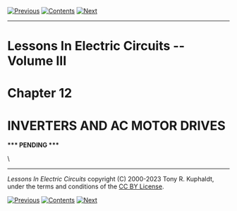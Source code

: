 [![Previous](previous.jpg)](SEMI_11.html) [![Contents](contents.jpg)](index.html) [![Next](next.jpg)](SEMI_13.html)

---

# Lessons In Electric Circuits \-- Volume III

# Chapter 12

# INVERTERS AND AC MOTOR DRIVES

**\*\*\* PENDING \*\*\***

\

---

_Lessons In Electric Circuits_ copyright (C) 2000-2023 Tony R. Kuphaldt, under the terms and conditions of the [CC BY License](SEMI_A3.html).

[![Previous](previous.jpg)](SEMI_11.html) [![Contents](contents.jpg)](index.html) [![Next](next.jpg)](SEMI_13.html)
